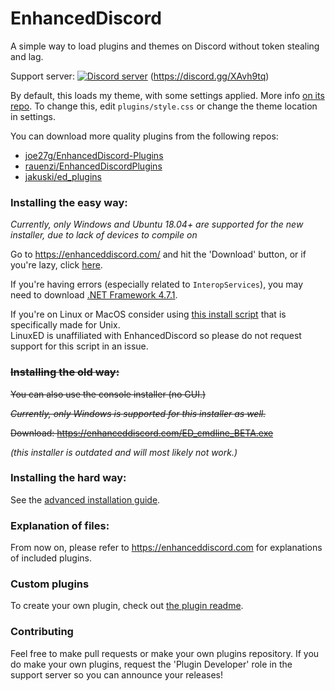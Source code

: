 # EnhancedDiscord
A simple way to load plugins and themes on Discord without token stealing and lag.

Support server:
<a href="https://discord.gg/XAvh9tq"><img src="https://discordapp.com/api/guilds/415246389287583755/embed.png" alt="Discord server" /></a>
(https://discord.gg/XAvh9tq)

By default, this loads my theme, with some settings applied. More info [on its repo](https://github.com/joe27g/Discord-Theme). To change this, edit `plugins/style.css` or change the theme location in settings.

You can download more quality plugins from the following repos:
- [joe27g/EnhancedDiscord-Plugins](https://github.com/joe27g/EnhancedDiscord-Plugins)
- [rauenzi/EnhancedDiscordPlugins](https://github.com/rauenzi/EnhancedDiscordPlugins)
- [jakuski/ed_plugins](https://github.com/jakuski/ed_plugins)

### Installing the easy way:

*Currently, only Windows and Ubuntu 18.04+ are supported for the new installer, due to lack of devices to compile on*

Go to https://enhanceddiscord.com/ and hit the 'Download' button, or if you're lazy, click [here](https://enhanceddiscord.com/EnhancedDiscord.exe).

If you're having errors (especially related to `InteropServices`), you may need to download [.NET Framework 4.7.1](https://www.microsoft.com/en-us/download/details.aspx?id=56116).

If you're on Linux or MacOS consider using [this install script](https://github.com/Cr3atable/LinuxED) that is specifically made for Unix.  
LinuxED is unaffiliated with EnhancedDiscord so please do not request support for this script in an issue.
### ~~Installing the old way:~~

~~You can also use the console installer (no GUI.)~~

~~*Currently, only Windows is supported for this installer as well.*~~

~~Download: https://enhanceddiscord.com/ED_cmdline_BETA.exe~~

*(this installer is outdated and will most likely not work.)*

### Installing the hard way:

See the [advanced installation guide](/advanced_installation.md).

### Explanation of files:

From now on, please refer to https://enhanceddiscord.com for explanations of included plugins.

### Custom plugins

To create your own plugin, check out [the plugin readme](/plugins.md).

### Contributing

Feel free to make pull requests or make your own plugins repository. If you do make your own plugins, request the 'Plugin Developer' role in the support server so you can announce your releases!
